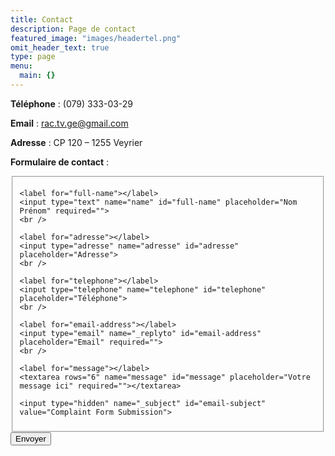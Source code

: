 ```yaml
---
title: Contact
description: Page de contact
featured_image: "images/headertel.png"
omit_header_text: true
type: page
menu:
  main: {}
---
```

**Téléphone** : (079) 333-03-29

**Email** :  rac.tv.ge@gmail.com

**Adresse** : CP 120 – 1255 Veyrier


**Formulaire de contact** :

<form id="fs-frm" name="complaint-form" accept-charset="utf-8" action="https://formspree.io/rac.tv.ge@gmail.com" method="post">
  <fieldset id="fs-frm-inputs">

    <label for="full-name"></label>
    <input type="text" name="name" id="full-name" placeholder="Nom Prénom" required="">
    <br />

    <label for="adresse"></label>
    <input type="adresse" name="adresse" id="adresse" placeholder="Adresse">
    <br />
    
    <label for="telephone"></label>
    <input type="telephone" name="telephone" id="telephone" placeholder="Téléphone">
    <br />

    <label for="email-address"></label>
    <input type="email" name="_replyto" id="email-address" placeholder="Email" required="">
    <br />

    <label for="message"></label>
    <textarea rows="6" name="message" id="message" placeholder="Votre message ici" required=""></textarea>

    <input type="hidden" name="_subject" id="email-subject" value="Complaint Form Submission">
  </fieldset>
  <input type="submit" value="Envoyer">
</form>
